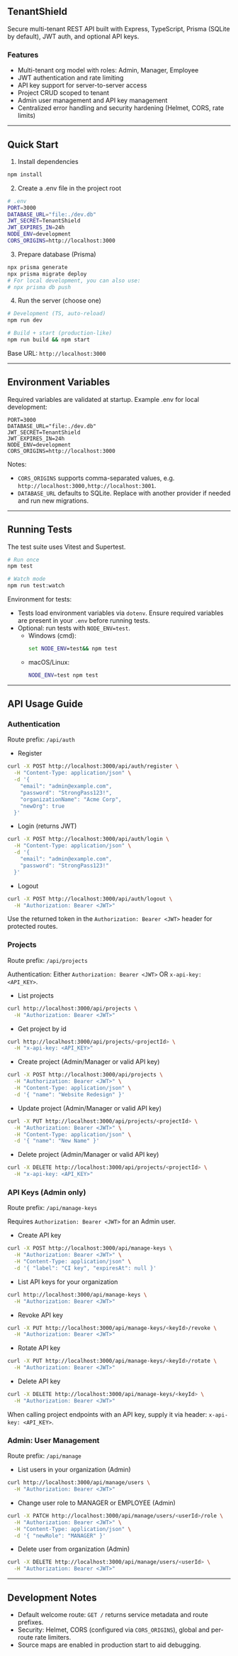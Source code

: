 ## TenantShield

Secure multi-tenant REST API built with Express, TypeScript, Prisma (SQLite by default), JWT auth, and optional API keys.

### Features
- Multi-tenant org model with roles: Admin, Manager, Employee
- JWT authentication and rate limiting
- API key support for server-to-server access
- Project CRUD scoped to tenant
- Admin user management and API key management
- Centralized error handling and security hardening (Helmet, CORS, rate limits)

---

## Quick Start

1) Install dependencies
```bash
npm install
```

2) Create a .env file in the project root
```bash
# .env
PORT=3000
DATABASE_URL="file:./dev.db"
JWT_SECRET=TenantShield
JWT_EXPIRES_IN=24h
NODE_ENV=development
CORS_ORIGINS=http://localhost:3000
```

3) Prepare database (Prisma)
```bash
npx prisma generate
npx prisma migrate deploy
# For local development, you can also use:
# npx prisma db push
```

4) Run the server (choose one)
```bash
# Development (TS, auto-reload)
npm run dev

# Build + start (production-like)
npm run build && npm start
```

Base URL: `http://localhost:3000`

---

## Environment Variables

Required variables are validated at startup. Example .env for local development:
```env
PORT=3000
DATABASE_URL="file:./dev.db"
JWT_SECRET=TenantShield
JWT_EXPIRES_IN=24h
NODE_ENV=development
CORS_ORIGINS=http://localhost:3000
```

Notes:
- `CORS_ORIGINS` supports comma-separated values, e.g. `http://localhost:3000,http://localhost:3001`.
- `DATABASE_URL` defaults to SQLite. Replace with another provider if needed and run new migrations.

---

## Running Tests

The test suite uses Vitest and Supertest.

```bash
# Run once
npm test

# Watch mode
npm run test:watch
```

Environment for tests:
- Tests load environment variables via `dotenv`. Ensure required variables are present in your `.env` before running tests.
- Optional: run tests with `NODE_ENV=test`.
  - Windows (cmd):
    ```bat
    set NODE_ENV=test&& npm test
    ```
  - macOS/Linux:
    ```bash
    NODE_ENV=test npm test
    ```

---

## API Usage Guide

### Authentication
Route prefix: `/api/auth`

- Register
```bash
curl -X POST http://localhost:3000/api/auth/register \
  -H "Content-Type: application/json" \
  -d '{
    "email": "admin@example.com",
    "password": "StrongPass123!",
    "organizationName": "Acme Corp",
    "newOrg": true
  }'
```

- Login (returns JWT)
```bash
curl -X POST http://localhost:3000/api/auth/login \
  -H "Content-Type: application/json" \
  -d '{
    "email": "admin@example.com",
    "password": "StrongPass123!"
  }'
```

- Logout
```bash
curl -X POST http://localhost:3000/api/auth/logout \
  -H "Authorization: Bearer <JWT>"
```

Use the returned token in the `Authorization: Bearer <JWT>` header for protected routes.

### Projects
Route prefix: `/api/projects`

Authentication: Either `Authorization: Bearer <JWT>` OR `x-api-key: <API_KEY>`.

- List projects
```bash
curl http://localhost:3000/api/projects \
  -H "Authorization: Bearer <JWT>"
```

- Get project by id
```bash
curl http://localhost:3000/api/projects/<projectId> \
  -H "x-api-key: <API_KEY>"
```

- Create project (Admin/Manager or valid API key)
```bash
curl -X POST http://localhost:3000/api/projects \
  -H "Authorization: Bearer <JWT>" \
  -H "Content-Type: application/json" \
  -d '{ "name": "Website Redesign" }'
```

- Update project (Admin/Manager or valid API key)
```bash
curl -X PUT http://localhost:3000/api/projects/<projectId> \
  -H "Authorization: Bearer <JWT>" \
  -H "Content-Type: application/json" \
  -d '{ "name": "New Name" }'
```

- Delete project (Admin/Manager or valid API key)
```bash
curl -X DELETE http://localhost:3000/api/projects/<projectId> \
  -H "x-api-key: <API_KEY>"
```

### API Keys (Admin only)
Route prefix: `/api/manage-keys`

Requires `Authorization: Bearer <JWT>` for an Admin user.

- Create API key
```bash
curl -X POST http://localhost:3000/api/manage-keys \
  -H "Authorization: Bearer <JWT>" \
  -H "Content-Type: application/json" \
  -d '{ "label": "CI key", "expiresAt": null }'
```

- List API keys for your organization
```bash
curl http://localhost:3000/api/manage-keys \
  -H "Authorization: Bearer <JWT>"
```

- Revoke API key
```bash
curl -X PUT http://localhost:3000/api/manage-keys/<keyId>/revoke \
  -H "Authorization: Bearer <JWT>"
```

- Rotate API key
```bash
curl -X PUT http://localhost:3000/api/manage-keys/<keyId>/rotate \
  -H "Authorization: Bearer <JWT>"
```

- Delete API key
```bash
curl -X DELETE http://localhost:3000/api/manage-keys/<keyId> \
  -H "Authorization: Bearer <JWT>"
```

When calling project endpoints with an API key, supply it via header: `x-api-key: <API_KEY>`.

### Admin: User Management
Route prefix: `/api/manage`

- List users in your organization (Admin)
```bash
curl http://localhost:3000/api/manage/users \
  -H "Authorization: Bearer <JWT>"
```

- Change user role to MANAGER or EMPLOYEE (Admin)
```bash
curl -X PATCH http://localhost:3000/api/manage/users/<userId>/role \
  -H "Authorization: Bearer <JWT>" \
  -H "Content-Type: application/json" \
  -d '{ "newRole": "MANAGER" }'
```

- Delete user from organization (Admin)
```bash
curl -X DELETE http://localhost:3000/api/manage/users/<userId> \
  -H "Authorization: Bearer <JWT>"
```

---

## Development Notes
- Default welcome route: `GET /` returns service metadata and route prefixes.
- Security: Helmet, CORS (configured via `CORS_ORIGINS`), global and per-route rate limiters.
- Source maps are enabled in production start to aid debugging.

